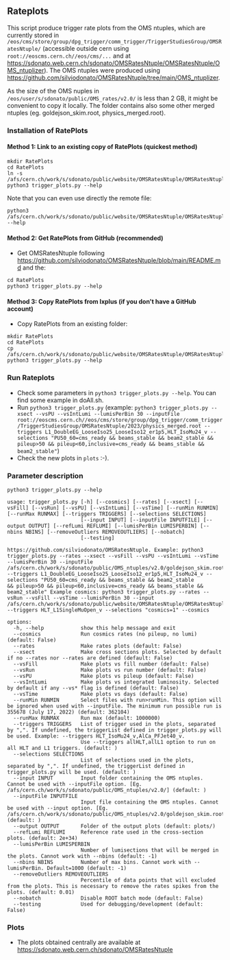 ## Rateplots
This script produce trigger rate plots from the OMS ntuples, which are currently stored in `/eos/cms/store/group/dpg_trigger/comm_trigger/TriggerStudiesGroup/OMSRatesNtuple/` (accessible outside cern using `root://eoscms.cern.ch//eos/cms/...` and at https://sdonato.web.cern.ch/sdonato/OMSRatesNtuple/OMSRatesNtuple/OMS_ntuplizer). The OMS ntuples were produced using https://github.com/silviodonato/OMSRatesNtuple/tree/main/OMS_ntuplizer. 

As the size of the OMS nuples in `/eos/user/s/sdonato/public/OMS_rates/v2.0/` is less than 2 GB, it might be convenient to copy it locally.
The folder contains also some other merged ntuples (eg. goldejson_skim.root, physics_merged.root).

### Installation of RatePlots

#### Method 1: Link to an existing copy of RatePlots (quickest method)
```
mkdir RatePlots
cd RatePlots
ln -s /afs/cern.ch/work/s/sdonato/public/website/OMSRatesNtuple/OMSRatesNtuple/RatePlots/*.py
python3 trigger_plots.py --help
```
Note that you can even use directly the remote file:
```
python3 /afs/cern.ch/work/s/sdonato/public/website/OMSRatesNtuple/OMSRatesNtuple/RatePlots/trigger_plots.py --help
```

#### Method 2: Get RatePlots from GitHub (recommended)
- Get OMSRatesNtuple following https://github.com/silviodonato/OMSRatesNtuple/blob/main/README.md and the:
```
cd RatePlots
python3 trigger_plots.py --help
```

#### Method 3: Copy RatePlots from lxplus (if you don't have a GitHub account)
- Copy RatePlots from an existing folder:
```
mkdir RatePlots
cd RatePlots
cp /afs/cern.ch/work/s/sdonato/public/website/OMSRatesNtuple/OMSRatesNtuple/RatePlots/*py
python3 trigger_plots.py --help
```

### Run Rateplots
- Check some parameters in `python3 trigger_plots.py --help`. You can find some example in doAll.sh.
- Run `python3 trigger_plots.py` (example: `python3 trigger_plots.py --xsect --vsPU --vsIntLumi --lumisPerBin 30 --inputFile
root://eoscms.cern.ch//eos/cms/store/group/dpg_trigger/comm_trigger/TriggerStudiesGroup/OMSRatesNtuple/2023/physics_merged.root --triggers L1_DoubleEG_LooseIso25_LooseIso12_er1p5,HLT_IsoMu24_v --selections "PU50_60=cms_ready && beams_stable && beam2_stable
&& pileup>50 && pileup<60,inclusive=cms_ready && beams_stable && beam2_stable"`)
- Check the new plots in `plots` :-).

### Parameter description
```
python3 trigger_plots.py --help
```

```
usage: trigger_plots.py [-h] [--cosmics] [--rates] [--xsect] [--vsFill] [--vsRun] [--vsPU] [--vsIntLumi] [--vsTime] [--runMin RUNMIN] [--runMax RUNMAX] [--triggers TRIGGERS] [--selections SELECTIONS]
                        [--input INPUT] [--inputFile INPUTFILE] [--output OUTPUT] [--refLumi REFLUMI] [--lumisPerBin LUMISPERBIN] [--nbins NBINS] [--removeOutliers REMOVEOUTLIERS] [--nobatch]
                        [--testing]

https://github.com/silviodonato/OMSRatesNtuple. Example: python3 trigger_plots.py --rates --xsect --vsFill --vsPU --vsIntLumi --vsTime --lumisPerBin 30 --inputFile
/afs/cern.ch/work/s/sdonato/public/OMS_ntuples/v2.0/goldejson_skim.root --triggers L1_DoubleEG_LooseIso25_LooseIso12_er1p5,HLT_IsoMu24_v --selections "PU50_60=cms_ready && beams_stable && beam2_stable
&& pileup>50 && pileup<60,inclusive=cms_ready && beams_stable && beam2_stable" Example cosmics: python3 trigger_plots.py --rates --vsRun --vsFill --vsTime --lumisPerBin 30 --input
/afs/cern.ch/work/s/sdonato/public/website/OMSRatesNtuple/OMSRatesNtuple/OMS_ntuplizer/2023/ --triggers HLT_L1SingleMuOpen_v --selections "cosmics=1" --cosmics

options:
  -h, --help            show this help message and exit
  --cosmics             Run cosmics rates (no pileup, no lumi) (default: False)
  --rates               Make rates plots (default: False)
  --xsect               Make cross sections plots. Selected by default if no --rates nor --rates are defined (default: False)
  --vsFill              Make plots vs fill number (default: False)
  --vsRun               Make plots vs run number (default: False)
  --vsPU                Make plots vs pileup (default: False)
  --vsIntLumi           Make plots vs integrated luminosity. Selected by default if any --vs* flag is defined (default: False)
  --vsTime              Make plots vs days (default: False)
  --runMin RUNMIN       Select files with run>runMin. This option will be ignored when used with --inputFile. The minimum run possible run is 355678 (July 17, 2022) (default: 362104)
  --runMax RUNMAX       Run max (default: 1000000)
  --triggers TRIGGERS   List of trigger used in the plots, separated by ",". If undefined, the triggerList defined in trigger_plots.py will be used. Example: --triggers HLT_IsoMu24_v,AlCa_PFJet40_v.
                        Use --triggers allHLT,allL1 option to run on all HLT and L1 triggers. (default: )
  --selections SELECTIONS
                        List of selections used in the plots, separated by ",". If undefined, the triggerList defined in trigger_plots.py will be used. (default: )
  --input INPUT         Input folder containing the OMS ntuples. Cannot be used with --inputFile option. [Eg. /afs/cern.ch/work/s/sdonato/public/OMS_ntuples/v2.0/] (default: )
  --inputFile INPUTFILE
                        Input file containing the OMS ntuples. Cannot be used with --input option. [Eg. /afs/cern.ch/work/s/sdonato/public/OMS_ntuples/v2.0/goldejson_skim.root] (default: )
  --output OUTPUT       Folder of the output plots (default: plots/)
  --refLumi REFLUMI     Reference rate used in the cross-section plots. (default: 2e+34)
  --lumisPerBin LUMISPERBIN
                        Number of lumisections that will be merged in the plots. Cannot work with --nbins (default: -1)
  --nbins NBINS         Number of max bins. Cannot work with --lumisPerBin. Default=1000 (default: -1)
  --removeOutliers REMOVEOUTLIERS
                        Percentile of data points that will excluded from the plots. This is necessary to remove the rates spikes from the plots. (default: 0.01)
  --nobatch             Disable ROOT batch mode (default: False)
  --testing             Used for debugging/development (default: False)
```

### Plots

- The plots obtained centrally are available at https://sdonato.web.cern.ch/sdonato/OMSRatesNtuple
